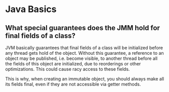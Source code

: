 # Java Basics

## What special guarantees does the JMM hold for final fields of a class?
JVM basically guarantees that final fields of a class will be initialized before any thread gets hold of the object. Without this guarantee, a reference to an object may be published, i.e. become visible, to another thread before all the fields of this object are initialized, due to reorderings or other optimizations. This could cause racy access to these fields.

This is why, when creating an immutable object, you should always make all its fields final, even if they are not accessible via getter methods.
